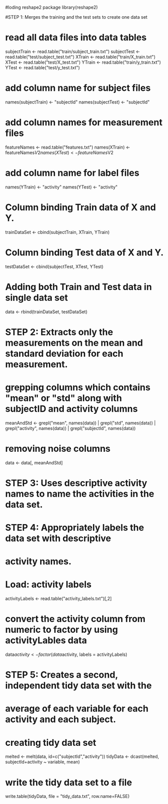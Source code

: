 
#loding reshape2 package 
library(reshape2)


#STEP 1: Merges the training and the test sets to create one data set

# read all data files into data tables
subjectTrain <- read.table("train/subject_train.txt")
subjectTest <- read.table("test/subject_test.txt")
XTrain <- read.table("train/X_train.txt")
XTest <- read.table("test/X_test.txt")
YTrain <- read.table("train/y_train.txt")
YTest <- read.table("test/y_test.txt")

# add column name for subject files
names(subjectTrain) <- "subjectId"
names(subjectTest) <- "subjectId"

# add column names for measurement files
featureNames <- read.table("features.txt")
names(XTrain) <- featureNames$V2
names(XTest) <- featureNames$V2

# add column name for label files
names(YTrain) <- "activity"
names(YTest) <- "activity"

# Column binding Train data of X and Y.
trainDataSet <- cbind(subjectTrain, XTrain, YTrain)

# Column binding Test data of X and Y.
testDataSet <- cbind(subjectTest, XTest, YTest)

# Adding both Train and Test data in single data set
data <- rbind(trainDataSet, testDataSet)


# STEP 2: Extracts only the measurements on the mean and standard deviation for each measurement.

# grepping columns which contains "mean" or "std" along with subjectID and activity columns
meanAndStd <- grepl("mean", names(data)) | grepl("std", names(data)) | grepl("activity", names(data)) | grepl("subjectId", names(data)) 

# removing noise columns
data <- data[, meanAndStd]


# STEP 3: Uses descriptive activity names to name the activities in the data set.
# STEP 4: Appropriately labels the data set with descriptive
# activity names.

# Load: activity labels
activityLabels <- read.table("activity_labels.txt")[,2]

# convert the activity column from numeric to factor by using activityLables data
data$activity <- factor(data$activity, labels = activityLabels)


# STEP 5: Creates a second, independent tidy data set with the
# average of each variable for each activity and each subject.

# creating tidy data set
melted <- melt(data, id=c("subjectId","activity"))
tidyData <- dcast(melted, subjectId+activity ~ variable, mean)

# write the tidy data set to a file
write.table(tidyData, file = "tidy_data.txt", row.name=FALSE)
